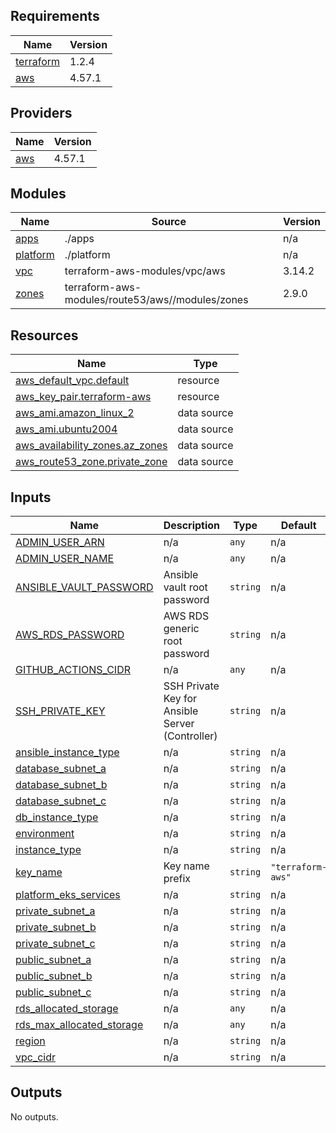 <!-- BEGIN_TF_DOCS -->
## Requirements

| Name | Version |
|------|---------|
| <a name="requirement_terraform"></a> [terraform](#requirement\_terraform) | 1.2.4 |
| <a name="requirement_aws"></a> [aws](#requirement\_aws) | 4.57.1 |

## Providers

| Name | Version |
|------|---------|
| <a name="provider_aws"></a> [aws](#provider\_aws) | 4.57.1 |

## Modules

| Name | Source | Version |
|------|--------|---------|
| <a name="module_apps"></a> [apps](#module\_apps) | ./apps | n/a |
| <a name="module_platform"></a> [platform](#module\_platform) | ./platform | n/a |
| <a name="module_vpc"></a> [vpc](#module\_vpc) | terraform-aws-modules/vpc/aws | 3.14.2 |
| <a name="module_zones"></a> [zones](#module\_zones) | terraform-aws-modules/route53/aws//modules/zones | 2.9.0 |

## Resources

| Name | Type |
|------|------|
| [aws_default_vpc.default](https://registry.terraform.io/providers/hashicorp/aws/4.57.1/docs/resources/default_vpc) | resource |
| [aws_key_pair.terraform-aws](https://registry.terraform.io/providers/hashicorp/aws/4.57.1/docs/resources/key_pair) | resource |
| [aws_ami.amazon_linux_2](https://registry.terraform.io/providers/hashicorp/aws/4.57.1/docs/data-sources/ami) | data source |
| [aws_ami.ubuntu2004](https://registry.terraform.io/providers/hashicorp/aws/4.57.1/docs/data-sources/ami) | data source |
| [aws_availability_zones.az_zones](https://registry.terraform.io/providers/hashicorp/aws/4.57.1/docs/data-sources/availability_zones) | data source |
| [aws_route53_zone.private_zone](https://registry.terraform.io/providers/hashicorp/aws/4.57.1/docs/data-sources/route53_zone) | data source |

## Inputs

| Name | Description | Type | Default | Required |
|------|-------------|------|---------|:--------:|
| <a name="input_ADMIN_USER_ARN"></a> [ADMIN\_USER\_ARN](#input\_ADMIN\_USER\_ARN) | n/a | `any` | n/a | yes |
| <a name="input_ADMIN_USER_NAME"></a> [ADMIN\_USER\_NAME](#input\_ADMIN\_USER\_NAME) | n/a | `any` | n/a | yes |
| <a name="input_ANSIBLE_VAULT_PASSWORD"></a> [ANSIBLE\_VAULT\_PASSWORD](#input\_ANSIBLE\_VAULT\_PASSWORD) | Ansible vault root password | `string` | n/a | yes |
| <a name="input_AWS_RDS_PASSWORD"></a> [AWS\_RDS\_PASSWORD](#input\_AWS\_RDS\_PASSWORD) | AWS RDS generic root password | `string` | n/a | yes |
| <a name="input_GITHUB_ACTIONS_CIDR"></a> [GITHUB\_ACTIONS\_CIDR](#input\_GITHUB\_ACTIONS\_CIDR) | n/a | `any` | n/a | yes |
| <a name="input_SSH_PRIVATE_KEY"></a> [SSH\_PRIVATE\_KEY](#input\_SSH\_PRIVATE\_KEY) | SSH Private Key for Ansible Server (Controller) | `string` | n/a | yes |
| <a name="input_ansible_instance_type"></a> [ansible\_instance\_type](#input\_ansible\_instance\_type) | n/a | `string` | n/a | yes |
| <a name="input_database_subnet_a"></a> [database\_subnet\_a](#input\_database\_subnet\_a) | n/a | `string` | n/a | yes |
| <a name="input_database_subnet_b"></a> [database\_subnet\_b](#input\_database\_subnet\_b) | n/a | `string` | n/a | yes |
| <a name="input_database_subnet_c"></a> [database\_subnet\_c](#input\_database\_subnet\_c) | n/a | `string` | n/a | yes |
| <a name="input_db_instance_type"></a> [db\_instance\_type](#input\_db\_instance\_type) | n/a | `string` | n/a | yes |
| <a name="input_environment"></a> [environment](#input\_environment) | n/a | `string` | n/a | yes |
| <a name="input_instance_type"></a> [instance\_type](#input\_instance\_type) | n/a | `string` | n/a | yes |
| <a name="input_key_name"></a> [key\_name](#input\_key\_name) | Key name prefix | `string` | `"terraform-aws"` | no |
| <a name="input_platform_eks_services"></a> [platform\_eks\_services](#input\_platform\_eks\_services) | n/a | `string` | n/a | yes |
| <a name="input_private_subnet_a"></a> [private\_subnet\_a](#input\_private\_subnet\_a) | n/a | `string` | n/a | yes |
| <a name="input_private_subnet_b"></a> [private\_subnet\_b](#input\_private\_subnet\_b) | n/a | `string` | n/a | yes |
| <a name="input_private_subnet_c"></a> [private\_subnet\_c](#input\_private\_subnet\_c) | n/a | `string` | n/a | yes |
| <a name="input_public_subnet_a"></a> [public\_subnet\_a](#input\_public\_subnet\_a) | n/a | `string` | n/a | yes |
| <a name="input_public_subnet_b"></a> [public\_subnet\_b](#input\_public\_subnet\_b) | n/a | `string` | n/a | yes |
| <a name="input_public_subnet_c"></a> [public\_subnet\_c](#input\_public\_subnet\_c) | n/a | `string` | n/a | yes |
| <a name="input_rds_allocated_storage"></a> [rds\_allocated\_storage](#input\_rds\_allocated\_storage) | n/a | `any` | n/a | yes |
| <a name="input_rds_max_allocated_storage"></a> [rds\_max\_allocated\_storage](#input\_rds\_max\_allocated\_storage) | n/a | `any` | n/a | yes |
| <a name="input_region"></a> [region](#input\_region) | n/a | `string` | n/a | yes |
| <a name="input_vpc_cidr"></a> [vpc\_cidr](#input\_vpc\_cidr) | n/a | `string` | n/a | yes |

## Outputs

No outputs.
<!-- END_TF_DOCS -->